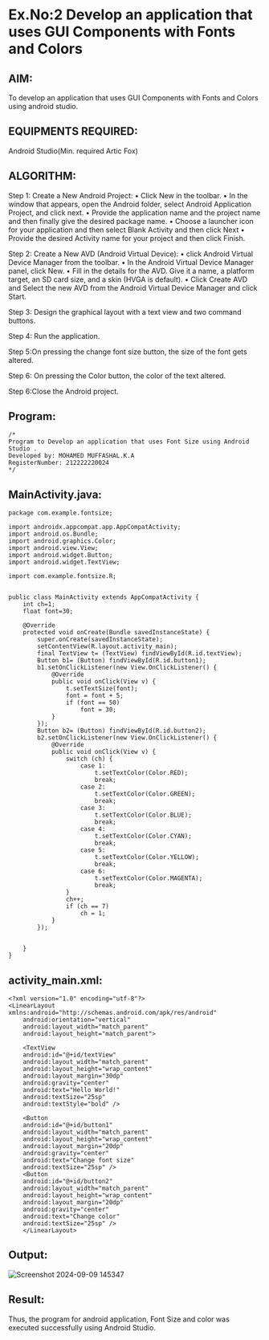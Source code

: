 
# Ex.No:2 Develop an application that uses GUI Components with Fonts and Colors


## AIM:
To develop an application that uses GUI Components with Fonts and Colors using android studio.

## EQUIPMENTS REQUIRED:

Android Studio(Min. required Artic Fox)


## ALGORITHM:
Step 1: Create a New Android Project:
              • Click New in the toolbar.
              • In the window that appears, open the Android folder, select Android Application Project,
              and click next.
              • Provide the application name and the project name and then finally give the desired
              package name.
              • Choose a launcher icon for your application and then select Blank Activity and then click
              Next
              • Provide the desired Activity name for your project and then click Finish.

Step 2: Create a New AVD (Android Virtual Device):
        • click Android Virtual Device Manager from the toolbar.
        • In the Android Virtual Device Manager panel, click New.
        • Fill in the details for the AVD. Give it a name, a platform target, an SD card size, and
        a skin (HVGA is default).
        • Click Create AVD and Select the new AVD from the Android Virtual Device
        Manager and click Start.

Step 3: Design the graphical layout with a text view and two command buttons.

Step 4: Run the application.

Step 5:On pressing the change font size button, the size of the font gets altered.

Step 6: On pressing the Color button, the color of the text altered.
       
Step 6:Close the Android project. 


## Program:
 ```
/*
Program to Develop an application that uses Font Size using Android Studio .
Developed by: MOHAMED MUFFASHAL.K.A
RegisterNumber: 212222220024
*/
```

## MainActivity.java:
```
package com.example.fontsize;

import androidx.appcompat.app.AppCompatActivity;
import android.os.Bundle;
import android.graphics.Color;
import android.view.View;
import android.widget.Button;
import android.widget.TextView;

import com.example.fontsize.R;


public class MainActivity extends AppCompatActivity {
    int ch=1;
    float font=30;

    @Override
    protected void onCreate(Bundle savedInstanceState) {
        super.onCreate(savedInstanceState);
        setContentView(R.layout.activity_main);
        final TextView t= (TextView) findViewById(R.id.textView);
        Button b1= (Button) findViewById(R.id.button1);
        b1.setOnClickListener(new View.OnClickListener() {
            @Override
            public void onClick(View v) {
                t.setTextSize(font);
                font = font + 5;
                if (font == 50)
                    font = 30;
            }
        });
        Button b2= (Button) findViewById(R.id.button2);
        b2.setOnClickListener(new View.OnClickListener() {
            @Override
            public void onClick(View v) {
                switch (ch) {
                    case 1:
                        t.setTextColor(Color.RED);
                        break;
                    case 2:
                        t.setTextColor(Color.GREEN);
                        break;
                    case 3:
                        t.setTextColor(Color.BLUE);
                        break;
                    case 4:
                        t.setTextColor(Color.CYAN);
                        break;
                    case 5:
                        t.setTextColor(Color.YELLOW);
                        break;
                    case 6:
                        t.setTextColor(Color.MAGENTA);
                        break;
                }
                ch++;
                if (ch == 7)
                    ch = 1;
            }
        });


    }
}

```





## activity_main.xml:
```
<?xml version="1.0" encoding="utf-8"?>
<LinearLayout xmlns:android="http://schemas.android.com/apk/res/android"
    android:orientation="vertical"
    android:layout_width="match_parent"
    android:layout_height="match_parent">

    <TextView
    android:id="@+id/textView"
    android:layout_width="match_parent"
    android:layout_height="wrap_content"
    android:layout_margin="30dp"
    android:gravity="center"
    android:text="Hello World!"
    android:textSize="25sp"
    android:textStyle="bold" />

    <Button
    android:id="@+id/button1"
    android:layout_width="match_parent"
    android:layout_height="wrap_content"
    android:layout_margin="20dp"
    android:gravity="center"
    android:text="Change font size"
    android:textSize="25sp" />
    <Button
    android:id="@+id/button2"
    android:layout_width="match_parent"
    android:layout_height="wrap_content"
    android:layout_margin="20dp"
    android:gravity="center"
    android:text="Change color"
    android:textSize="25sp" />
    </LinearLayout>
```

## Output:

![Screenshot 2024-09-09 145347](https://github.com/user-attachments/assets/309c9042-dc72-46c7-b409-10ddde569f0c)




## Result:
Thus, the program for android application, Font Size and color was executed successfully using Android Studio.
